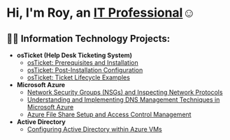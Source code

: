 # <h1>Hi, I'm Roy, an <a href="https://www.linkedin.com/in/roy-murray-19261430b/">IT Professional</a>☺</h1>

<h2>👨‍💻 Information Technology Projects:</h2>

- <b>osTicket (Help Desk Ticketing System)</b>
  - [osTicket: Prerequisites and Installation](https://github.com/Roy-Murray/osticket-prereqs)
  - [osTicket: Post-Installation Configuration](https://github.com/Roy-Murray/post-install-config)
  - [osTicket: Ticket Lifecycle Examples](https://github.com/Roy-Murray/ticket-lifecycle)
- <b>Microsoft Azure</b>
  - [Network Security Groups (NSGs) and Inspecting Network Protocols](https://github.com/Roy-Murray/azure-network-protocols)
  - [Understanding and Implementing DNS Management Techniques in Microsoft Azure](https://github.com/Roy-Murray/DNS-Management)
  - [Azure File Share Setup and Access Control Management](https://github.com/Roy-Murray/file-shares-and-permissions)
- <b>Active Directory</b>
  - [Configuring Active Directory within Azure VMs](https://github.com/Roy-Murray/configure-ad)
